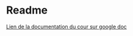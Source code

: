 # Readme 

[Lien de la documentation du cour sur google doc](https://docs.google.com/document/d/1g2VTIMuiL2i_7qRUxbEcBFJI8reFSwTylRrkPkfxRUc/edit?usp=sharing)